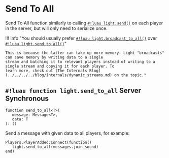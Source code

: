 # Send To All

Send To All function similarly to calling [`#!luau light.send()`](./send.md) on each player in the server, but will only
need to serialize once.

!!! info "You should usually prefer [`#!luau light.broadcast_to_all()`](./broadcast_to_all.md) over [`#!luau light.send_to_all()`](./send_to_all.md)"

    This is because the latter can take up more memory. Light "broadcasts" can save memory by writing data to a single
    stream and batching it to relevant players instead of writing to a single stream and copying it for each player. To
    learn more, check out [The Internals Blog](../../../../blog/internals/dynamic_streams.md) on the topic."

## `#!luau function light.send_to_all` <span class="md-tag md-tag-icon md-tag--server">Server</span> <span class="md-tag md-tag-icon md-tag--sync">Synchronous</span>

```luau
function send_to_all<T>(
   message: Message<T>,
   data: T
): ()
```

Send a message with given data to all players, for example:

```luau
Players.PlayerAdded:Connect(function()
   light.send_to_all(messages.join_sound)
end)
```
